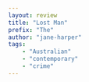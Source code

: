 ```yaml
---
layout: review
title: "Lost Man"
prefix: "The"
author: "jane-harper"
tags:
    - "Australian"
    - "contemporary"
    - "crime"
---
```

